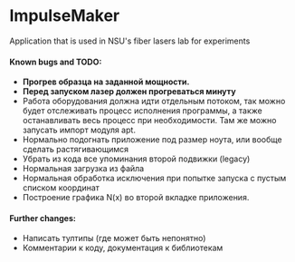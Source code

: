 # ImpulseMaker
 Application that is used in NSU's fiber lasers lab for experiments
 
 #### Known bugs and TODO:
* **Прогрев образца на заданной мощности.**
* **Перед запуском лазер должен прогреваться минуту**
* Работа оборудования должна идти отдельным потоком, так можно будет отслеживать процесс исполнения программы, а также останавливать весь процесс при необходимости.  Там же можно запусать импорт модуля apt.
* Нормально подогнать приложение под размер ноута, или вообще сделать растягивающимся
* Убрать из кода все упоминания второй подвижки (legacy)
* Нормальная загрузка из файла
* Нормальная обработка исключения при попытке запуска с пустым списком координат
* Построение графика N(x) во второй вкладке приложения.
 
 #### Further changes:
 * Написать тултипы (где может быть непонятно)
 * Комментарии к коду, документация к библиотекам

